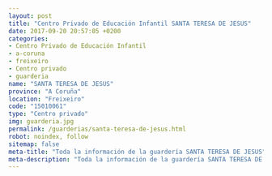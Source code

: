 ```yaml
---
layout: post
title: "Centro Privado de Educación Infantil SANTA TERESA DE JESUS"
date: 2017-09-20 20:57:05 +0200
categories:
- Centro Privado de Educación Infantil
- a-coruna
- freixeiro
- Centro privado
- guarderia
name: "SANTA TERESA DE JESUS"
province: "A Coruña"
location: "Freixeiro"
code: "15010061"
type: "Centro privado"
img: guarderia.jpg
permalink: /guarderias/santa-teresa-de-jesus.html
robot: noindex, follow
sitemap: false
meta-title: "Toda la información de la guardería SANTA TERESA DE JESUS"
meta-description: "Toda la información de la guardería SANTA TERESA DE JESUS"
---
```

